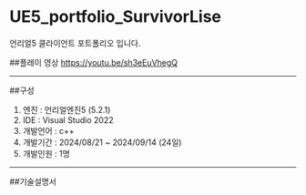 # UE5_portfolio_SurvivorLise
언리얼5 클라이언트 포트폴리오 입니다.

##플레이 영상
https://youtu.be/sh3eEuVhegQ

----------------------

##구성
1. 엔진 : 언리얼엔진5 (5.2.1)
2. IDE : Visual Studio 2022
3. 개발언어 : c++ 
4. 개발기간 : 2024/08/21 ~ 2024/09/14 (24일)
5. 개발인원 : 1명

------------------------


##기술설명서


